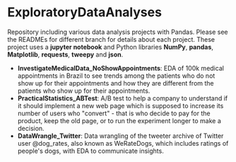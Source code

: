 # ExploratoryDataAnalyses

Repository including various data analysis projects with Pandas. Please see the READMEs for different branch for details about each project.
These project uses a **jupyter notebook** and Python libraries **NumPy**, **pandas**, **Matplotlib**, **requests**, **tweepy** and **json**.

- **InvestigateMedicalData_NoShowAppointments**: EDA of 100k medical appointments in Brazil to see trends among the patients who do not show up for their appointments and how they are different from the patients who show up for their appointments.
- **PracticalStatistics_ABTest**: A/B test to help a company to understand if it should implement a new web page which is supposed to increase its number of users who "convert" - that is who decide to pay for the product, keep the old page, or to run the experiment longer to make a decision. 
- **DataWrangle_Twitter**: Data wrangling of the tweeter archive of Twitter user @dog_rates, also known as WeRateDogs, which includes ratings of people's dogs, with  EDA to communicate insights. 
